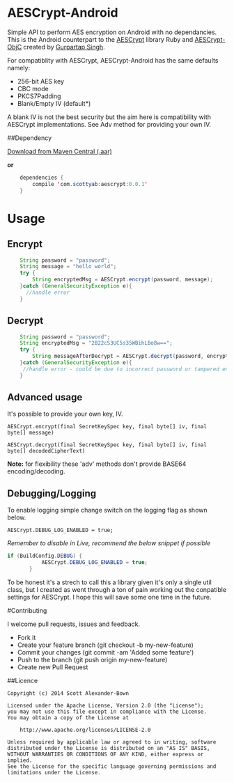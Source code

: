 AESCrypt-Android
================

Simple API to perform AES encryption on Android with no dependancies. This is the Android counterpart to the [AESCrypt](https://github.com/Gurpartap/aescrypt) library Ruby and [AESCrypt-ObjC](http://github.com/Gurpartap/AESCrypt-ObjC) created by [Gurpartap Singh](https://github.com/Gurpartap).  

For compatiblity with AESCrypt, AESCrypt-Android has the same defaults namely: 

 * 256-bit AES key
 * CBC mode
 * PKCS7Padding
 * Blank/Empty IV (default*)


A blank IV is not the best security but the aim here is compatibility with AESCrypt implementations. See Adv method for providing your own IV.

##Dependency

[Download from Maven Central (.aar)](https://oss.sonatype.org/index.html#view-repositories;releases~browsestorage~/com/scottyab/aescrypt/0.0.1/aescrypt-0.0.1.aar)

**or**

```java
	dependencies {
    	compile 'com.scottyab:aescrypt:0.0.1'
	}
```

# Usage

## Encrypt

```java
	String password = "password";
	String message = "hello world";	
	try {
    	String encryptedMsg = AESCrypt.encrypt(password, message);
    }catch (GeneralSecurityException e){
      //handle error
	}
```

## Decrypt

```java
	String password = "password";
    String encryptedMsg = "2B22cS3UC5s35WBihLBo8w==";
	try {
        String messageAfterDecrypt = AESCrypt.decrypt(password, encryptedMsg);
    }catch (GeneralSecurityException e){
	 //handle error - could be due to incorrect password or tampered encryptedMsg
    }
```

## Advanced usage

It's possible to provide your own key, IV. 

`AESCrypt.encrypt(final SecretKeySpec key, final byte[] iv, final byte[] message)`

`AESCrypt.decrypt(final SecretKeySpec key, final byte[] iv, final byte[] decodedCipherText)`


**Note:** for flexibility these 'adv' methods don't provide BASE64 encoding/decoding.


## Debugging/Logging

To enable logging simple change switch on the logging flag as shown below.   

`AESCrypt.DEBUG_LOG_ENABLED = true;`

*Remember to disable in Live, recommend the below snippet if possible*


```java
if (BuildConfig.DEBUG) {
           AESCrypt.DEBUG_LOG_ENABLED = true;
       }
```
       
       

To be honest it's a strech to call this a library given it's only a single util class, but I created as went through a ton of pain working out the conpatible settings for AESCrypt. I hope this will save some one time in the future. 



#Contributing

I welcome pull requests, issues and feedback.  

- Fork it
- Create your feature branch (git checkout -b my-new-feature)
- Commit your changes (git commit -am 'Added some feature')
- Push to the branch (git push origin my-new-feature)
- Create new Pull Request


##Licence

    Copyright (c) 2014 Scott Alexander-Bown
    
    Licensed under the Apache License, Version 2.0 (the "License");
    you may not use this file except in compliance with the License.
    You may obtain a copy of the License at
    
        http://www.apache.org/licenses/LICENSE-2.0
    
    Unless required by applicable law or agreed to in writing, software
    distributed under the License is distributed on an "AS IS" BASIS,
    WITHOUT WARRANTIES OR CONDITIONS OF ANY KIND, either express or implied.
    See the License for the specific language governing permissions and
    limitations under the License.